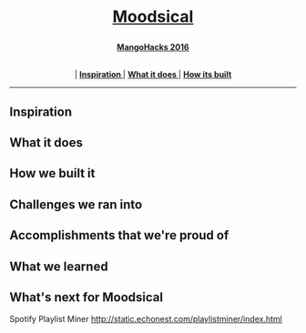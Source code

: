 <h1><p align="center"><a href="http://devpost.com/software/moodsical" target="_blank">Moodsical</a></p></h1>

<p align="center">
  <a href="http://mangohacks16.devpost.com/"><b>MangoHacks 2016</b></a>
</p>

<p align="center">
<br>
|
<b><a href="#inspiration"> Inspiration </a></b>|
<b><a href="#what-it-does"> What it does </a></b>|
<b><a href="#how-we-built-it"> How its built </a></b>

</p>

---

## Inspiration


## What it does


## How we built it


## Challenges we ran into


## Accomplishments that we're proud of


## What we learned


## What's next for Moodsical


Spotify Playlist Miner
http://static.echonest.com/playlistminer/index.html